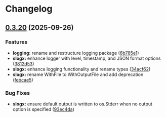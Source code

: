 # Changelog

## [0.3.20](https://github.com/origadmin/toolkits/compare/slogx/v0.3.19...slogx/v0.3.20) (2025-09-26)


### Features

* **logging:** rename and restructure logging package ([6b785e1](https://github.com/origadmin/toolkits/commit/6b785e1bc98fe020d7838ad22a9135db47920124))
* **slogx:** enhance logger with level, timestamp, and JSON format options ([3812d53](https://github.com/origadmin/toolkits/commit/3812d53f88bc6db61742830d56ff208ce3a8708c))
* **slogx:** enhance logging functionality and rename types ([34acf62](https://github.com/origadmin/toolkits/commit/34acf62ad8dc554002754e0f3cfbe9bd66545eff))
* **slogx:** rename WithFile to WithOutputFile and add deprecation ([febcae5](https://github.com/origadmin/toolkits/commit/febcae507a4a1e4e73a89b1d40c1b1125d1acdac))


### Bug Fixes

* **slogx:** ensure default output is written to os.Stderr when no output option is specified ([93ec4da](https://github.com/origadmin/toolkits/commit/93ec4da61a5b9550baf8d05d915556c7a7d9b23d))
